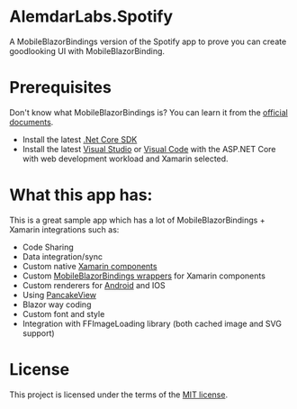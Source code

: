 # AlemdarLabs.Spotify

A MobileBlazorBindings version of the Spotify app to prove you can create goodlooking UI with MobileBlazorBinding.

# Prerequisites
Don't know what MobileBlazorBindings is? You can learn it from the [official documents](https://docs.microsoft.com/en-us/mobile-blazor-bindings).
- Install the latest [.Net Core SDK](https://dotnet.microsoft.com/download)
- Install the latest [Visual Studio](https://visualstudio.microsoft.com/tr/downloads/) or [Visual Code](https://code.visualstudio.com/download) with the ASP.NET Core with web development workload and Xamarin selected.


# What this app has:

This is a great sample app which has a lot of MobileBlazorBindings + Xamarin integrations such as:

- Code Sharing
- Data integration/sync
- Custom native [Xamarin components](https://github.com/eyupalemdar/AlemdarLabs.Spotify/tree/master/src/AlemdarLabs.Xamarin.Forms)
- Custom [MobileBlazorBindings wrappers](https://github.com/eyupalemdar/AlemdarLabs.Spotify/tree/master/src/AlemdarLabs.MobileBlazorBindings) for Xamarin components
- Custom renderers for [Android](https://github.com/eyupalemdar/AlemdarLabs.Spotify/tree/master/src/AlemdarLabs.Spotify.Android/Renderers) and IOS
- Using [PancakeView](https://github.com/sthewissen/Xamarin.Forms.PancakeView)
- Blazor way coding
- Custom font and style
- Integration with FFImageLoading library (both cached image and SVG support)

# License
This project is licensed under the terms of the [MIT license](https://github.com/eyupalemdar/AlemdarLabs.FormDesigner/blob/master/LICENSE).
